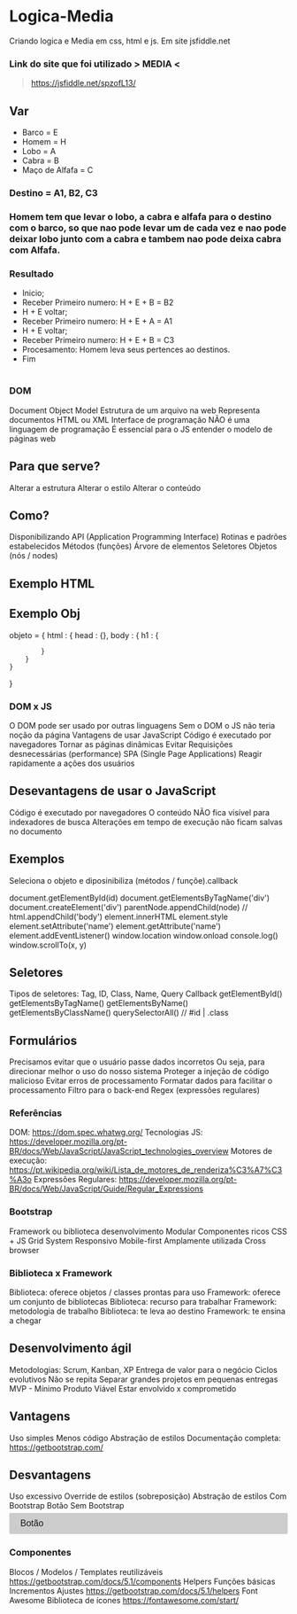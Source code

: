 # Logica-Media
Criando logica e Media em css, html e js. Em site jsfiddle.net


### Link do site que foi utilizado > MEDIA <
 
 > https://jsfiddle.net/spzofL13/
 
 ## Var
 - Barco = E
 - Homem = H
 - Lobo = A
 - Cabra = B
 - Maço de Alfafa = C
 
### Destino = A1, B2, C3
 
### Homem tem que levar o lobo, a cabra e alfafa para o destino com o barco, so que nao pode levar um de cada vez e nao pode deixar lobo junto com a cabra e tambem nao pode deixa cabra com Alfafa.
 
### Resultado
 - Inicio;
 - Receber Primeiro numero: H + E + B = B2
 - H + E voltar;
 - Receber Primeiro numero: H + E + A = A1
 - H + E voltar;
 - Receber Primeiro numero: H + E + B = C3
 - Procesamento: Homem leva seus pertences ao destinos.
 - Fim
 
 #

### DOM

Document Object Model
Estrutura de um arquivo na web
Representa documentos HTML ou XML
Interface de programação
NÃO é uma linguagem de programação
É essencial para o JS entender o modelo de páginas web

## Para que serve?

Alterar a estrutura
Alterar o estilo
Alterar o conteúdo

## Como?

Disponibilizando API (Application Programming Interface)
Rotinas e padrões estabelecidos
Métodos (funções)
Árvore de elementos
Seletores
Objetos (nós / nodes)

## Exemplo HTML

<html>
    <head></head>
    <body></body>
</html>

## Exemplo Obj

objeto = {
    html : {
        head : {},
        body : {
            h1 : {

            }
        }
    }
}

### DOM x JS

O DOM pode ser usado por outras linguagens
Sem o DOM o JS não teria noção da página
Vantagens de usar JavaScript
Código é executado por navegadores
Tornar as páginas dinâmicas
Evitar Requisições desnecessárias (performance)
SPA (Single Page Applications)
Reagir rapidamente a ações dos usuários

## Desevantagens de usar o JavaScript

Código é executado por navegadores
O conteúdo NÃO fica visível para indexadores de busca
Alterações em tempo de execução não ficam salvas no documento

## Exemplos

Seleciona o objeto e diposinibiliza (métodos / funçõe).callback

document.getElementById(id)
document.getElementsByTagName('div')
document.createElement('div')
parentNode.appendChild(node) // html.appendChild('body')
element.innerHTML
element.style
element.setAttribute('name')
element.getAttribute('name')
element.addEventListener()
window.location
window.onload
console.log()
window.scrollTo(x, y)

## Seletores

Tipos de seletores: Tag, ID, Class, Name, Query
Callback
getElementById()
getElementsByTagName()
getElementsByName()
getElementsByClassName()
querySelectorAll() // #id | .class

## Formulários

Precisamos evitar que o usuário passe dados incorretos
Ou seja, para direcionar melhor o uso do nosso sistema
Proteger a injeção de código malicioso
Evitar erros de processamento
Formatar dados para facilitar o processamento
Filtro para o back-end
Regex (expressões regulares)

### Referências

DOM: https://dom.spec.whatwg.org/
Tecnologias JS: https://developer.mozilla.org/pt-BR/docs/Web/JavaScript/JavaScript_technologies_overview
Motores de execução: https://pt.wikipedia.org/wiki/Lista_de_motores_de_renderiza%C3%A7%C3%A3o
Expressões Regulares: https://developer.mozilla.org/pt-BR/docs/Web/JavaScript/Guide/Regular_Expressions


### Bootstrap

Framework ou biblioteca desenvolvimento
Modular
Componentes ricos
CSS + JS
Grid System
Responsivo
Mobile-first
Amplamente utilizada
Cross browser

### Biblioteca x Framework

Biblioteca: oferece objetos / classes prontas para uso
Framework: oferece um conjunto de bibliotecas
Biblioteca: recurso para trabalhar
Framework: metodologia de trabalho
Biblioteca: te leva ao destino
Framework: te ensina a chegar

## Desenvolvimento ágil

Metodologias: Scrum, Kanban, XP
Entrega de valor para o negócio
Ciclos evolutivos
Não se repita
Separar grandes projetos em pequenas entregas
MVP - Mínimo Produto Viável
Estar envolvido x comprometido

## Vantagens

Uso simples
Menos código
Abstração de estilos
Documentação completa: https://getbootstrap.com/

## Desvantagens

Uso excessivo
Override de estilos (sobreposição)
Abstração de estilos
Com Bootstrap
 <a class="btn btn-lg">Botão</a>
Sem Bootstrap
 <a class="botao botao-grande">Botão</a>

 <style>
 html {
     font-size: 62.5% 
 }

 .botao {
    background-color: #ccc; 
    border-radius: 2px; 
    display: block;
    font-family: sans-serif;
    font-size: 1.6rem;
    padding: 1rem 2rem;
    margin: 5px auto;
    ...
 }

 .botao.grande {
    font-size: 2rem;
 }

 .botao:hover { ... }
 .botao:active { ... }
 .botao:visited { ... }
 
 </style>

### Componentes

Blocos / Modelos / Templates reutilizáveis https://getbootstrap.com/docs/5.1/components
Helpers
Funções básicas
Incrementos
Ajustes https://getbootstrap.com/docs/5.1/helpers
Font Awesome
Biblioteca de ícones https://fontawesome.com/start/
